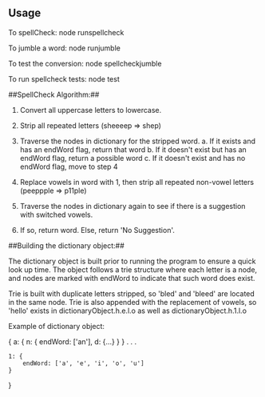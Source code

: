 ## Usage ##

To spellCheck:            node runspellcheck

To jumble a word:         node runjumble

To test the conversion:   node spellcheckjumble

To run spellcheck tests:  node test

##SpellCheck Algorithm:##

1. Convert all uppercase letters to lowercase.
2. Strip all repeated letters  (sheeeep => shep)
3. Traverse the nodes in dictionary for the stripped word.
	a. If it exists and has an endWord flag, return that word
	b. If it doesn't exist but has an endWord flag, return a possible word
	c. If it doesn't exist and has no endWord flag, move to step 4

4. Replace vowels in word with 1, then strip all repeated non-vowel letters (peeppple => p11ple)
5. Traverse the nodes in dictionary again to see if there is a suggestion with switched vowels.
6. If so, return word. Else, return 'No Suggestion'.


##Building the dictionary object:##

The dictionary object is built prior to running the program to ensure a quick look up time.
The object follows a trie structure where each letter is a node, and nodes are marked with endWord to indicate that 
such word does exist.

Trie is built with duplicate letters stripped, so 'bled' and 'bleed' are located in the same node.
Trie is also appended with the replacement of vowels, so 'hello' exists in dictionaryObject.h.e.l.o as well as dictionaryObject.h.1.l.o

Example of dictionary object:

{
	a: {
			n: {
				endWord: ['an'],
				d: {...}
			}
		}
	.
	.
	.

	1: {
		endWord: ['a', 'e', 'i', 'o', 'u']
	}
}


